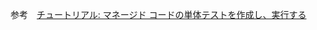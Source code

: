 参考　[チュートリアル: マネージド コードの単体テストを作成し、実行する](https://docs.microsoft.com/ja-jp/visualstudio/test/walkthrough-creating-and-running-unit-tests-for-managed-code?view=vs-2019)
